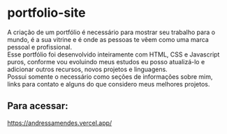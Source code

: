 # portfolio-site
A criação de um portfólio é necessário para mostrar seu trabalho para o mundo, é a sua vitrine e é onde as pessoas te vêem como uma marca pessoal e profissional. <br>
Esse portfólio foi desenvolvido inteiramente com HTML, CSS e Javascript puros, conforme vou evoluindo meus estudos eu posso atualizá-lo e adicionar outros recursos, novos projetos e linguagens. <br> 
Possui somente o necessário como seções de informações sobre mim, links para contato e alguns do que considero meus melhores projetos.

## Para acessar:
https://andressamendes.vercel.app/

